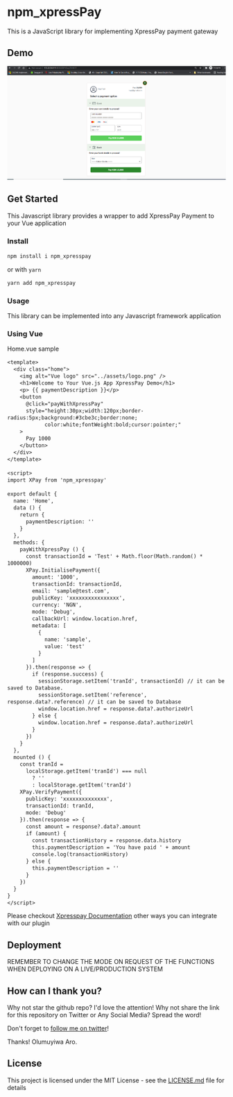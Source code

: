 # npm_xpressPay

This is a JavaScript library for implementing XpressPay payment gateway

## Demo

![Demo](npm_xpressPay.PNG?raw=true "Demo Image")

## Get Started

This Javascript library provides a wrapper to add XpressPay Payment to your Vue application



### Install

```sh
npm install i npm_xpresspay
```

or with `yarn`

```sh
yarn add npm_xpresspay
```

### Usage

This library can be implemented into any Javascript framework application


###  Using Vue
Home.vue sample
```vue
<template>
  <div class="home">
    <img alt="Vue logo" src="../assets/logo.png" />
    <h1>Welcome to Your Vue.js App XpressPay Demo</h1>
    <p> {{ paymentDescription }}</p>
    <button
      @click="payWithXpressPay"
      style="height:30px;width:120px;border-radius:5px;background:#3cbe3c;border:none;
            color:white;fontWeight:bold;cursor:pointer;"
    >
      Pay 1000
    </button>
  </div>
</template>

<script>
import XPay from 'npm_xpresspay'

export default {
  name: 'Home',
  data () {
    return {
      paymentDescription: ''
    }
  },
  methods: {
    payWithXpressPay () {
      const transactionId = 'Test' + Math.floor(Math.random() * 1000000)
      XPay.InitialisePayment({
        amount: '1000',
        transactionId: transactionId,
        email: 'sample@test.com',
        publicKey: 'xxxxxxxxxxxxxxxx',
        currency: 'NGN',
        mode: 'Debug',
        callbackUrl: window.location.href,
        metadata: [
          {
            name: 'sample',
            value: 'test'
          }
        ]
      }).then(response => {
        if (response.success) {
          sessionStorage.setItem('tranId', transactionId) // it can be saved to Database.
          sessionStorage.setItem('reference', response.data?.reference) // it can be saved to Database
          window.location.href = response.data?.authorizeUrl
        } else {
          window.location.href = response.data?.authorizeUrl
        }
      })
    }
  },
  mounted () {
    const tranId =
      localStorage.getItem('tranId') === null
        ? ''
        : localStorage.getItem('tranId')
    XPay.VerifyPayment({
      publicKey: 'xxxxxxxxxxxxxx',
      transactionId: tranId,
      mode: 'Debug'
    }).then(response => {
      const amount = response?.data?.amount
      if (amount) {
        const transactionHistory = response.data.history
        this.paymentDescription = 'You have paid ' + amount
        console.log(transactionHistory)
      } else {
        this.paymentDescription = ''
      }
    })
  }
}
</script>
```
Please checkout [Xpresspay Documentation](https://github.com) other ways you can integrate with our plugin
## Deployment

REMEMBER TO CHANGE THE MODE ON REQUEST OF THE FUNCTIONS WHEN DEPLOYING ON A LIVE/PRODUCTION SYSTEM


## How can I thank you?

Why not star the github repo? I'd love the attention! Why not share the link for this repository on Twitter or Any Social Media? Spread the word!

Don't forget to [follow me on twitter](https://twitter.com/muyiTechBadtGuy)!

Thanks!
Olumuyiwa Aro.

## License

This project is licensed under the MIT License - see the [LICENSE.md](LICENSE.md) file for details

